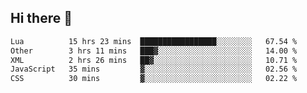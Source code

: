 ## Hi there 👋
<!--START_SECTION:waka-->

```txt
Lua          15 hrs 23 mins  █████████████████░░░░░░░░   67.54 %
Other        3 hrs 11 mins   ███▓░░░░░░░░░░░░░░░░░░░░░   14.00 %
XML          2 hrs 26 mins   ██▓░░░░░░░░░░░░░░░░░░░░░░   10.71 %
JavaScript   35 mins         ▓░░░░░░░░░░░░░░░░░░░░░░░░   02.56 %
CSS          30 mins         ▓░░░░░░░░░░░░░░░░░░░░░░░░   02.22 %
```

<!--END_SECTION:waka-->
